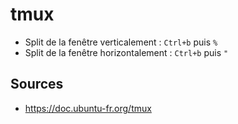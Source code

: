 # tmux

- Split de la fenêtre verticalement : `Ctrl+b` puis `%`
- Split de la fenêtre horizontalement : `Ctrl+b` puis `"`


## Sources

- <https://doc.ubuntu-fr.org/tmux>
